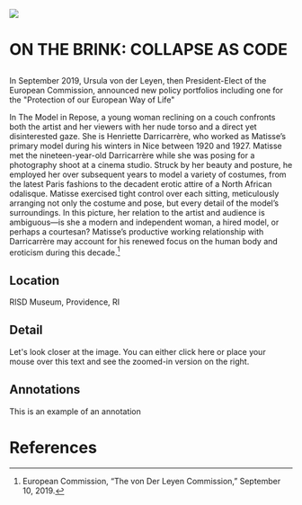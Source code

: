 <a href="https://juncture-digital.org"><img src="https://juncture-digital.org/images/ve-button.png"></a>

<param ve-config 
       title="Failure Infrastructures: Calculated Collapse and the Global Border Regime"
       author="Dimitris C. Papadopoulos"
       banner="img/tonermap.png" 
       layout="vertical">
         
<!-- Entities discussed throughout the essay are typically defined before the essay text and
     are thus available in all text.  Entity identifiers (QIDs) can be found in either
     Wikipedia or Wikidata (https://www.wikidata.org)> -->
<param ve-entity eid="Q60772"> <!-- Ursula von der Leyen -->



# **ON THE BRINK: COLLAPSE AS CODE**

## 



In September 2019, Ursula von der Leyen, then President-Elect of the European Commission, announced new policy portfolios including one for the "Protection of our European Way of Life"

[^1]: European Commission, “The von Der Leyen Commission,” September 10, 2019.















In The Model in Repose, a young woman reclining on a couch confronts both the artist and her viewers with her nude torso and a direct yet disinterested gaze. She is Henriette Darricarrère, who worked as Matisse’s primary model during his winters in Nice between 1920 and 1927. Matisse met the nineteen-year-old Darricarrère while she was posing for a photography shoot at a cinema studio. Struck by her beauty and posture, he employed her over subsequent years to model a variety of costumes, from the latest Paris fashions to the decadent erotic attire of a North African odalisque. Matisse exercised tight control over each sitting, meticulously arranging not only the costume and pose, but every detail of the model’s surroundings. In this picture, her relation to the artist and audience is ambiguous—is she a modern and independent woman, a hired model, or perhaps a courtesan? Matisse’s productive working relationship with Darricarrère may account for his renewed focus on the human body and eroticism during this decade.[^1]
<param ve-image region="483,264,165,192" url="https://risdmuseum.org/sites/default/files/museumplus/205426.jpg">

<param ve-image label="Girl with a Pearl Earring" description="painting by Johannes Vermeer" license="public domain" url="https://upload.wikimedia.org/wikipedia/commons/f/fa/Girl_with_a_Pearl_Earring_%28Full_Renovation%29.jpg">

<param ve-image fit="cover" manifest="https://iiif.juncture-digital.org/manifest/6dd738aed85597cac540ad31dd5818e86ef7f2918c7b43a9eb3123d5538e6e4c">


## Location

RISD Museum, Providence, RI
<param ve-map center="Q2148186" zoom="18" prefer-geojson>

## Detail
Let's look closer at the image.
You can either <span data-click-image-zoomto="483,264,165,192">click here</span> or place your mouse <span data-mouseover-image-zoomto="483,264,165,192">over this text</span> and see the zoomed-in version on the right.
<param ve-image fit="cover" url="https://risdmuseum.org/sites/default/files/museumplus/205426.jpg">



## Annotations
This is an example of an annotation
<param ve-image title="Roasted Coffee Beans" url="https://upload.wikimedia.org/wikipedia/commons/c/c5/Roasted_coffee_beans.jpg">


<param ve-image label="Paris Street; Rainy Day" license="public domain" manifest="https://dimaterialist.github.io/test2/manifests/paris.json">

<param ve-image label="Paris" license="public domain" manifest="https://dimaterialist.github.io/test2/manifests/newparis.json"> 


# References

[^1]: [Henri Matisse, The Model in Repose](https://risdmuseum.org/art-design/collection/model-repose-57288?return=%2Fart-design%2Fcollection%3Fsearch_api_fulltext%3Dmatisse%26field_public_domain%3D1%26has_images%3D1%26op%3D)
